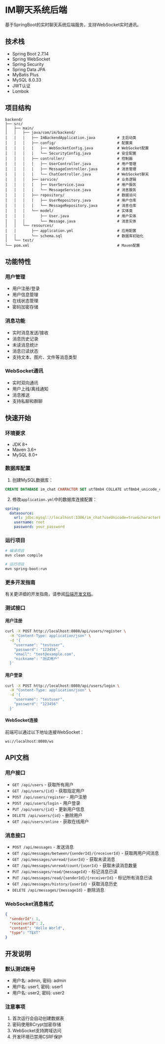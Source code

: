 # IM聊天系统后端

基于SpringBoot的实时聊天系统后端服务，支持WebSocket实时通讯。

## 技术栈

- Spring Boot 2.7.14
- Spring WebSocket
- Spring Security
- Spring Data JPA
- MyBatis Plus
- MySQL 8.0.33
- JWT认证
- Lombok

## 项目结构

```
backend/
├── src/
│   ├── main/
│   │   ├── java/com/im/backend/
│   │   │   ├── ImBackendApplication.java          # 主启动类
│   │   │   ├── config/                            # 配置类
│   │   │   │   ├── WebSocketConfig.java           # WebSocket配置
│   │   │   │   └── SecurityConfig.java            # 安全配置
│   │   │   ├── controller/                        # 控制器
│   │   │   │   ├── UserController.java            # 用户管理
│   │   │   │   ├── MessageController.java         # 消息管理
│   │   │   │   └── ChatController.java            # WebSocket聊天
│   │   │   ├── service/                           # 业务逻辑
│   │   │   │   ├── UserService.java               # 用户服务
│   │   │   │   └── MessageService.java            # 消息服务
│   │   │   ├── repository/                        # 数据访问
│   │   │   │   ├── UserRepository.java            # 用户仓库
│   │   │   │   └── MessageRepository.java         # 消息仓库
│   │   │   └── model/                             # 实体类
│   │   │       ├── User.java                      # 用户实体
│   │   │       └── Message.java                   # 消息实体
│   │   └── resources/
│   │       ├── application.yml                    # 应用配置
│   │       └── schema.sql                         # 数据库初始化
│   └── test/
└── pom.xml                                        # Maven配置
```

## 功能特性

### 用户管理
- 用户注册/登录
- 用户信息管理
- 在线状态管理
- 密码加密存储

### 消息功能
- 实时消息发送/接收
- 消息历史记录
- 未读消息统计
- 消息已读状态
- 支持文本、图片、文件等消息类型

### WebSocket通讯
- 实时双向通讯
- 用户上线/离线通知
- 消息推送
- 支持私聊和群聊

## 快速开始

### 环境要求
- JDK 8+
- Maven 3.6+
- MySQL 8.0+

### 数据库配置
1. 创建MySQL数据库：
```sql
CREATE DATABASE im_chat CHARACTER SET utf8mb4 COLLATE utf8mb4_unicode_ci;
```

2. 修改`application.yml`中的数据库连接配置：
```yaml
spring:
  datasource:
    url: jdbc:mysql://localhost:3306/im_chat?useUnicode=true&characterEncoding=utf-8&useSSL=false&serverTimezone=GMT%2B8
    username: root
    password: your_password
```

### 运行项目
```bash
# 编译项目
mvn clean compile

# 运行项目
mvn spring-boot:run
```

### 更多开发指南
有关更详细的开发指南，请参阅[后端开发文档](DEVELOPMENT.md)。

### 测试接口

#### 用户注册
```bash
curl -X POST http://localhost:8080/api/users/register \
  -H "Content-Type: application/json" \
  -d '{
    "username": "testuser",
    "password": "123456",
    "email": "test@example.com",
    "nickname": "测试用户"
  }'
```

#### 用户登录
```bash
curl -X POST http://localhost:8080/api/users/login \
  -H "Content-Type: application/json" \
  -d '{
    "username": "testuser",
    "password": "123456"
  }'
```

#### WebSocket连接
前端可以通过以下地址连接WebSocket：
```
ws://localhost:8080/ws
```

## API文档

### 用户接口
- `GET /api/users` - 获取所有用户
- `GET /api/users/{id}` - 获取指定用户
- `POST /api/users/register` - 用户注册
- `POST /api/users/login` - 用户登录
- `PUT /api/users/{id}` - 更新用户信息
- `DELETE /api/users/{id}` - 删除用户
- `GET /api/users/online` - 获取在线用户

### 消息接口
- `POST /api/messages` - 发送消息
- `GET /api/messages/between/{senderId}/{receiverId}` - 获取两用户间消息
- `GET /api/messages/unread/{userId}` - 获取未读消息
- `GET /api/messages/unread/count/{userId}` - 获取未读消息数量
- `PUT /api/messages/read/{messageId}` - 标记消息已读
- `PUT /api/messages/read/{senderId}/{receiverId}` - 标记所有消息已读
- `GET /api/messages/history/{userId}` - 获取消息历史
- `DELETE /api/messages/{messageId}` - 删除消息

### WebSocket消息格式
```json
{
  "senderId": 1,
  "receiverId": 2,
  "content": "Hello World",
  "type": "TEXT"
}
```

## 开发说明

### 默认测试账号
- 用户名: admin, 密码: admin
- 用户名: user1, 密码: user1  
- 用户名: user2, 密码: user2

### 注意事项
1. 首次运行会自动创建数据表
2. 密码使用BCrypt加密存储
3. WebSocket支持跨域访问
4. 开发环境已禁用CSRF保护
